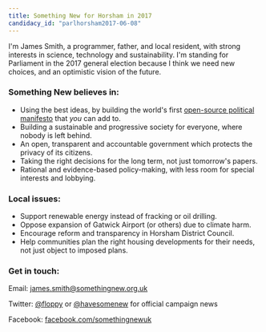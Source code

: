 ```yaml
---
title: Something New for Horsham in 2017
candidacy_id: "parlhorsham2017-06-08"
---
```


I'm James Smith, a programmer, father, and local resident, with strong interests in science, technology and sustainability. I'm standing for Parliament in the 2017 general election because I think we need new choices, and an optimistic vision of the future.

### Something New believes in:

*   Using the best ideas, by building the world's first [open-source political manifesto](/manifesto) that _you_ can add to.
*   Building a sustainable and progressive society for everyone, where nobody is left behind.
*   An open, transparent and accountable government which protects the privacy of its citizens.
*   Taking the right decisions for the long term, not just tomorrow's papers.
*   Rational and evidence-based policy-making, with less room for special interests and lobbying. 

### Local issues:

*   Support renewable energy instead of fracking or oil drilling.
*   Oppose expansion of Gatwick Airport (or others) due to climate harm.
*   Encourage reform and transparency in Horsham District Council.
*   Help communities plan the right housing developments for their needs, not just object to imposed plans.

### Get in touch:

Email: [james.smith@somethingnew.org.uk](mailto:james.smith@somethingnew.org.uk)

Twitter: [@floppy](https://twitter.com/Floppy) or [@havesomenew](https://twitter.com/havesomenew) for official campaign news

Facebook: [facebook.com/somethingnewuk](http://facebook.com/somethingnewuk)